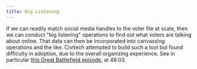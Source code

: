 ```yaml
---
title: Big Listening
---
```


If we can readily match social media handles to the voter file at scale, then we can conduct "big listening" operations to find out what voters are talking about online. That data can then be incorporated into canvassing operations and the like. Civitech attempted to build such a tool but found difficulty in adoption, due to the overall organizing experience. See in particular [this Great Battlefield episode](https://resistancedashboard.com/node/1090), at 48:03.